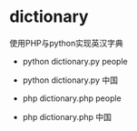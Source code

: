 # dictionary
使用PHP与python实现英汉字典

* python dictionary.py people
* python dictionary.py 中国

* php dictionary.php  people
* php dictionary.php  中国




